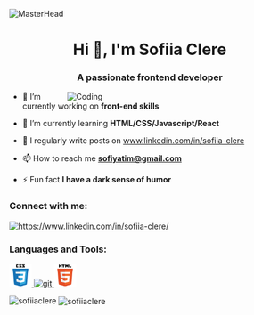 ![MasterHead](https://media0.giphy.com/headers/GitHub/w8ZJLtJbmuph.gif)
<h1 align="center">Hi 👋, I'm Sofiia Clere</h1>
<h3 align="center">A passionate frontend developer</h3>
<img align="right" alt="Coding" width="400" src="https://s3.amazonaws.com/shecodesio-production/uploads/files/000/021/839/original/coding..gif?1638143170">

- 🔭 I’m currently working on **front-end skills**

- 🌱 I’m currently learning **HTML/CSS/Javascript/React**

- 📝 I regularly write posts on www.linkedin.com/in/sofiia-clere

- 📫 How to reach me **sofiyatim@gmail.com**

- ⚡ Fun fact **I have a dark sense of humor**

<h3 align="left">Connect with me:</h3>
<p align="left">
<a href="https://www.linkedin.com/in/sofiia-clere/" target="blank"><img align="center" src="https://raw.githubusercontent.com/rahuldkjain/github-profile-readme-generator/master/src/images/icons/Social/linked-in-alt.svg" alt="https://www.linkedin.com/in/sofiia-clere/" height="30" width="40" /></a>
</p>

<h3 align="left">Languages and Tools:</h3>
<p align="left"> <a href="https://www.w3schools.com/css/" target="_blank" rel="noreferrer"> <img src="https://raw.githubusercontent.com/devicons/devicon/master/icons/css3/css3-original-wordmark.svg" alt="css3" width="40" height="40"/> </a> <a href="https://git-scm.com/" target="_blank" rel="noreferrer"> <img src="https://www.vectorlogo.zone/logos/git-scm/git-scm-icon.svg" alt="git" width="40" height="40"/> </a> <a href="https://www.w3.org/html/" target="_blank" rel="noreferrer"> <img src="https://raw.githubusercontent.com/devicons/devicon/master/icons/html5/html5-original-wordmark.svg" alt="html5" width="40" height="40"/> </a> </p>

<p><img align="left" src="https://github-readme-stats.vercel.app/api/top-langs?username=sofiiaclere&show_icons=true&locale=en&layout=compact" alt="sofiiaclere" /></p>

<p>&nbsp;<img align="center" src="https://github-readme-stats.vercel.app/api?username=sofiiaclere&show_icons=true&locale=en" alt="sofiiaclere" /></p>
